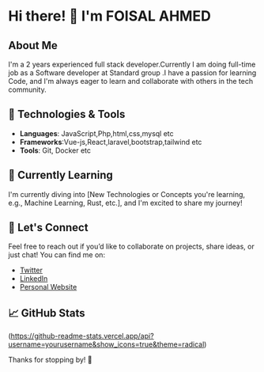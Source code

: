 # Hi there! 👋 I'm FOISAL AHMED

## About Me
I'm a 2 years experienced full stack developer.Currently I am doing full-time job as a Software developer at Standard group .I have a passion for learning Code, and I'm always eager to learn and collaborate with others in the tech community.

## 🔧 Technologies & Tools
- **Languages**: JavaScript,Php,html,css,mysql etc
- **Frameworks**:Vue-js,React,laravel,bootstrap,tailwind etc
- **Tools**: Git, Docker etc

## 🌱 Currently Learning
I'm currently diving into [New Technologies or Concepts you're learning, e.g., Machine Learning, Rust, etc.], and I'm excited to share my journey!

## 💬 Let's Connect
Feel free to reach out if you’d like to collaborate on projects, share ideas, or just chat! You can find me on:
- [Twitter](your_twitter_link)
- [LinkedIn](your_linkedin_link)
- [Personal Website](your_website_link)

## 📈 GitHub Stats
(https://github-readme-stats.vercel.app/api?username=yourusername&show_icons=true&theme=radical)

Thanks for stopping by! 🚀
